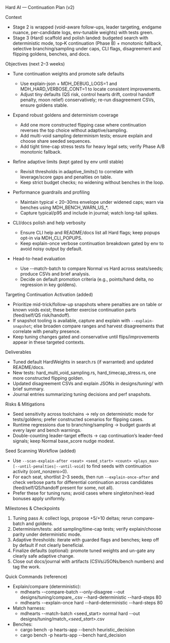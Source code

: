 Hard AI — Continuation Plan (v2)

Context
- Stage 2 is wrapped (void-aware follow-ups, leader targeting, endgame nuance, per-candidate logs, env-tunable weights) with tests green.
- Stage 3 (Hard) scaffold and polish landed: budgeted search with deterministic mode, top‑K continuation (Phase B) + monotonic fallback, selective branching/sampling under caps, CLI flags, disagreement and flipping goldens, benches, and docs.

Objectives (next 2–3 weeks)
- Tune continuation weights and promote safe defaults
  - Use explain-json + MDH_DEBUG_LOGS=1 and MDH_HARD_VERBOSE_CONT=1 to locate consistent improvements.
  - Adjust tiny defaults (QS risk, control hearts drift, control handoff penalty, moon relief) conservatively; re-run disagreement CSVs, ensure goldens stable.

- Expand robust goldens and determinism coverage
  - Add one more constructed flipping case where continuation reverses the top choice without adaptive/sampling.
  - Add multi-void sampling determinism tests; ensure explain and choose share seeded sequences.
  - Add tight time-cap stress tests for heavy legal sets; verify Phase A/B monotonic fallback.

- Refine adaptive limits (kept gated by env until stable)
  - Revisit thresholds in adaptive_limits() to correlate with leverage/score gaps and penalties on table.
  - Keep strict budget checks; no widening without benches in the loop.

- Performance guardrails and profiling
  - Maintain typical < 20–30ms envelope under widened caps; warn via benches using MDH_BENCH_WARN_US_*.
  - Capture typical/p95 and include in journal; watch long-tail spikes.

- CLI/docs polish and help verbosity
  - Ensure CLI help and README/docs list all Hard flags; keep popups opt-in via MDH_CLI_POPUPS.
  - Keep explain-once verbose continuation breakdown gated by env to avoid noisy output by default.

- Head-to-head evaluation
  - Use --match-batch to compare Normal vs Hard across seats/seeds; produce CSVs and brief analysis.
  - Decide on default promotion criteria (e.g., points/hand delta, no regression in key goldens).

Targeting Continuation Activation (added)
- Prioritize mid-trick/follow-up snapshots where penalties are on table or known voids exist; these better exercise continuation parts (feed/self/QS risk/handoff).
- If snapshot tooling is available, capture and explain with `--explain-snapshot`; else broaden compare ranges and harvest disagreements that correlate with penalty presence.
- Keep tuning changes gated and conservative until flips/improvements appear in these targeted contexts.

Deliverables
- Tuned default HardWeights in search.rs (if warranted) and updated README/docs.
- New tests: hard_multi_void_sampling.rs, hard_timecap_stress.rs, one more constructed flipping golden.
- Updated disagreement CSVs and explain JSONs in designs/tuning/ with brief summary.
- Journal entries summarizing tuning decisions and perf snapshots.

Risks & Mitigations
- Seed sensitivity across toolchains → rely on deterministic mode for tests/goldens; prefer constructed scenarios for flipping cases.
- Runtime regressions due to branching/sampling → budget guards at every layer and bench warnings.
- Double-counting leader-target effects → cap continuation’s leader-feed signals; keep Normal base_score nudge modest.

Seed Scanning Workflow (added)
- Use `--scan-explain-after <seat> <seed_start> <count> <plays_max> [--until-penalties|--until-void]` to find seeds with continuation activity (cont_nonzero>0).
- For each seat, shortlist 2–3 seeds, then run `--explain-once-after` and check verbose parts for differential continuation across candidates (feed/self/QS/handoff present for some, not all).
- Prefer these for tuning runs; avoid cases where singleton/next-lead bonuses apply uniformly.

Milestones & Checkpoints
1) Tuning pass A: collect logs, propose +5/+10 deltas; rerun compare-batch and goldens.
2) Determinism/tests: add sampling/time-cap tests; verify explain/choose parity under deterministic mode.
3) Adaptive thresholds: iterate with guarded flags and benches; keep off by default if not clearly beneficial.
4) Finalize defaults (optional): promote tuned weights and un-gate any clearly safe adaptive change.
5) Close out docs/journal with artifacts (CSVs/JSONs/bench numbers) and tag the work.

Quick Commands (reference)
- Explain/compare (deterministic):
  - mdhearts --compare-batch <seat> <start> <count> --only-disagree --out designs/tuning/compare_<seat>_<start>_<count>.csv --hard-deterministic --hard-steps 80
  - mdhearts --explain-once <seed> <seat> hard --hard-deterministic --hard-steps 80
- Match harness:
  - mdhearts --match-batch <seat> <seed_start> <games> normal hard --out designs/tuning/match_<seat>_<seed_start>_<games>.csv
- Benches:
  - cargo bench -p hearts-app --bench heuristic_decision
  - cargo bench -p hearts-app --bench hard_decision
